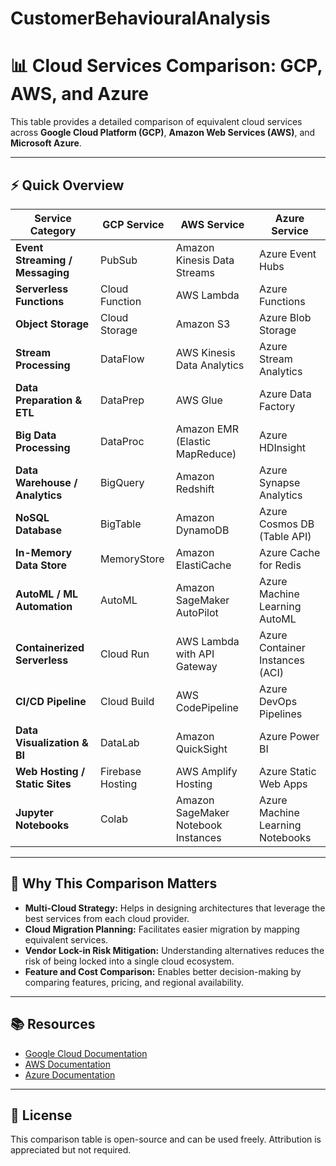 # CustomerBehaviouralAnalysis

# 📊 Cloud Services Comparison: GCP, AWS, and Azure

This table provides a detailed comparison of equivalent cloud services across **Google Cloud Platform (GCP)**, **Amazon Web Services (AWS)**, and **Microsoft Azure**.

---

## ⚡ Quick Overview

| **Service Category**               | **GCP Service**               | **AWS Service**                     | **Azure Service**                       |
|-----------------------------------|-------------------------------|-------------------------------------|-----------------------------------------|
| **Event Streaming / Messaging**    | PubSub                        | Amazon Kinesis Data Streams          | Azure Event Hubs                        |
| **Serverless Functions**           | Cloud Function                 | AWS Lambda                          | Azure Functions                         |
| **Object Storage**                 | Cloud Storage                  | Amazon S3                           | Azure Blob Storage                      |
| **Stream Processing**              | DataFlow                       | AWS Kinesis Data Analytics           | Azure Stream Analytics                  |
| **Data Preparation & ETL**         | DataPrep                       | AWS Glue                            | Azure Data Factory                      |
| **Big Data Processing**            | DataProc                       | Amazon EMR (Elastic MapReduce)       | Azure HDInsight                         |
| **Data Warehouse / Analytics**     | BigQuery                       | Amazon Redshift                     | Azure Synapse Analytics                 |
| **NoSQL Database**                 | BigTable                       | Amazon DynamoDB                     | Azure Cosmos DB (Table API)              |
| **In-Memory Data Store**           | MemoryStore                    | Amazon ElastiCache                  | Azure Cache for Redis                   |
| **AutoML / ML Automation**         | AutoML                         | Amazon SageMaker AutoPilot           | Azure Machine Learning AutoML            |
| **Containerized Serverless**       | Cloud Run                      | AWS Lambda with API Gateway          | Azure Container Instances (ACI)          |
| **CI/CD Pipeline**                 | Cloud Build                    | AWS CodePipeline                    | Azure DevOps Pipelines                   |
| **Data Visualization & BI**        | DataLab                        | Amazon QuickSight                   | Azure Power BI                          |
| **Web Hosting / Static Sites**     | Firebase Hosting               | AWS Amplify Hosting                 | Azure Static Web Apps                   |
| **Jupyter Notebooks**              | Colab                          | Amazon SageMaker Notebook Instances  | Azure Machine Learning Notebooks         |

---

## 🚀 Why This Comparison Matters

- **Multi-Cloud Strategy:** Helps in designing architectures that leverage the best services from each cloud provider.
- **Cloud Migration Planning:** Facilitates easier migration by mapping equivalent services.
- **Vendor Lock-in Risk Mitigation:** Understanding alternatives reduces the risk of being locked into a single cloud ecosystem.
- **Feature and Cost Comparison:** Enables better decision-making by comparing features, pricing, and regional availability.

---

## 📚 Resources

- [Google Cloud Documentation](https://cloud.google.com/docs)
- [AWS Documentation](https://docs.aws.amazon.com)
- [Azure Documentation](https://docs.microsoft.com/en-us/azure/)

---

## 📘 License

This comparison table is open-source and can be used freely. Attribution is appreciated but not required.
